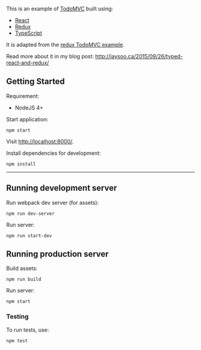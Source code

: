 This is an example of [TodoMVC](http://todomvc.com/) built using:

- [React](http://facebook.github.io/react/)
- [Redux](https://github.com/rackt/redux)
- [TypeScript](http://www.typescriptlang.org/)

It is adapted from the [redux TodoMVC example](https://github.com/rackt/redux/tree/master/examples/todomvc).

Read more about it in my blog post: http://jaysoo.ca/2015/09/26/typed-react-and-redux/

## Getting Started

Requirement:

- NodeJS 4+

Start application:

```
npm start
```

Visit [http://localhost:8000/](http://localhost:8000/).

Install dependencies for development:

```
npm install
```

---

## Running development server

Run webpack dev server (for assets):

```
npm run dev-server
```

Run server:

```
npm run start-dev
```

## Running production server

Build assets:

```
npm run build
```

Run server:

```
npm start
```

### Testing

To run tests, use:

```
npm test
```

